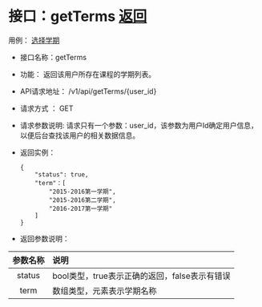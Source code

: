 # 接口：getTerms  [返回](../README.md)
用例： [选择学期](../用例/选择学期.md)

- 接口名称：getTerms

- 功能：
  返回该用户所存在课程的学期列表。

- API请求地址：
  /v1/api/getTerms/{user_id}

- 请求方式 ：
  GET

- 请求参数说明:
  请求只有一个参数：user_id，该参数为用户Id确定用户信息，以便后台查找该用户的相关数据信息。

- 返回实例：

      {
          "status": true,
          "term"：[
              "2015-2016第一学期",
              "2015-2016第二学期",
              "2016-2017第一学期"
          ]
      }

- 返回参数说明：

|参数名称|说明|
|:---------:|:--------------------------------------------------------|
|status|bool类型，true表示正确的返回，false表示有错误|
|term|数组类型，元素表示学期名称|

